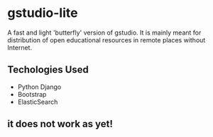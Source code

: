 # gstudio-lite
A fast and light 'butterfly' version of gstudio.  It is mainly meant for distribution of open educational resources in remote places without Internet. 

## Techologies Used
- Python Django
- Bootstrap
- ElasticSearch

## it does not work as yet! 
